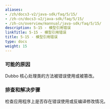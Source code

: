 ```yaml
---
aliases:
- /zh/docs3-v2/java-sdk/faq/5/15/
- /zh-cn/docs3-v2/java-sdk/faq/5/15/
- /zh-cn/overview/mannual/java-sdk/faq/5/15/
description: 5-15 - 模型引用错误
linkTitle: 5-15 - 模型引用错误
title: 5-15 - 模型引用错误
type: docs
weight: 15
---
```







### 可能的原因

Dubbo 核心处理类的方法被错误使用或被篡改。

### 排查和解决步骤

检查应用程序上是否存在错误使用或反编译修改情况。
